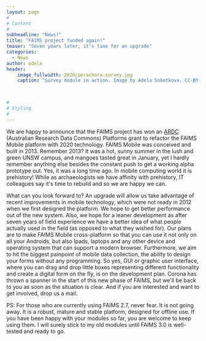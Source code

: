 ```yaml
---
layout: page
#
# Content
#
subheadline: "News!"
title: "FAIMS project funded again!"
teaser: "Seven years later, it's time for an upgrade"
categories:
  - News
author: adela
header:
    image_fullwidth: 2020/perachora-survey.jpg
    caption: "Survey module in action. Image by Adela Sobotkova. CC-BY-SA 2020. " 
    


#
# Styling
#
---
```


We are happy to announce that the FAIMS project has won an [ARDC](https://ardc.edu.au/) (Australian Research Data Commons) Platforms grant to refactor the FAIMS Mobile platform with 2020 technology. FAIMS Mobile was conceived and built in 2013. Remember 2013? It was a hot, sunny summer in the lush and green UNSW campus, and mangoes tasted great in January, yet I hardly remember anything else besides the constant push to get a working alpha prototype out. Yes, it was a long time ago. In mobile computing world it is prehistory!  While as archaeologists we have affinity with prehistory, IT colleagues say it's time to rebuild and so we are happy we can. 

What can you look forward to? An upgrade will allow us take advantage of recent improvements in mobile technology, which were not ready in 2012 when we first designed the platform. We hope to get better performance out of the new system. Also, we hope for a leaner development as after seven years of field experience we have a better idea of what people actually used in the field (as opposed to what they wished for). Our plans are to make FAIMS Mobile cross-platform so that you can use it not only on all your Androids, but also Ipads, laptops and any other device and operating system that can support a modern browser. Furthermore, we aim to hit the biggest painpoint of mobile data collection, the ability to design your forms without any programming. So yes, GUI or graphic user interface, where you can drag and drop little boxes representing different functionality and create a digital form on the fly, is on the development plan. 
Corona has thrown a spanner in the start of this new phase of FAIMS, but we'll be back to you as soon as the situation is clear. And if you are interested and want to get involved, drop us a mail.


PS: For those who are currently using FAIMS 2.7, never fear. It is not going away. It is a robust, mature and stable platform, designed for offline use. If you have been happy with your modules so far, you are welcome to keep using them. I will surely stick to my old modules until FAIMS 3.0 is well-tested and ready to go.